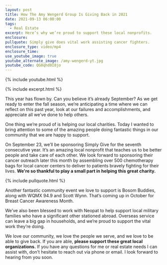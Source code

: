 ```yaml
---
layout: post
title: How The Amy Wengerd Group Is Giving Back in 2021
date: 2021-09-13 06:00:00
tags:
  - Real Estate
excerpt: Here’s why we’re proud to support these local nonprofits.
enclosure:
pullquote: Simply give does vital work assisting cancer fighters.
enclosure_type: video/mp4
enclosure_time:
use_youtube_image: true
youtube_alternate_image: /amy-wengerd-yt.jpg
youtube_code: QG8qhd0I8jo
---
```

{% include youtube.html %}

{% include excerpt.html %}

This year has flown by. Can you believe it’s already September? As we get ready to enter the fall season, we’re anticipating a time where we can reflect on this past year, look at our failures and accomplishments, and appreciate all we’ve done to help others.

One thing we’re proud of is helping our local charities. Today I wanted to bring attention to some of the amazing people doing fantastic things in our community that we are happy to support.

On September 23, we’ll be sponsoring Simply Give for the seventh consecutive year. It’s an amazing local nonprofit that teaches us to be better people and take care of each other. We look forward to sponsoring their cancer outreach later this month by assembling over 500 chemotherapy bags for local cancer centers to deliver to patients bravely fighting for their lives. **We're so thankful to play a small part in helping this great charity.**

{% include pullquote.html %}

Another fantastic community event we love to support is Bosom Buddies, along with WQMX 94.9 and Scott Wynn. That’s coming up in October for Breast Cancer Awareness Month.

We’ve also been blessed to work with Neopat to help support local military families who have a significant other stationed abroad. Overseas service can leave a big gap in households, and we’re proud to support the vital work they’re doing.

We love our community, we love the people we serve, and we love to be able to give back. If you are able, **please support these great local organizations.** If you have any questions for me or real estate needs I can assist with, don’t hesitate to reach out via phone or email. I look forward to hearing from you soon.
